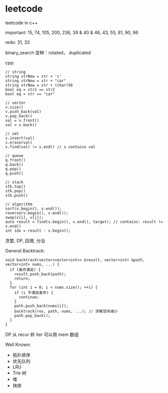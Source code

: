 # leetcode
leetcode in c++

important: 15, 74, 105, 200, 236, 39 & 40 & 46, 43, 55, 81, 90, 96

redo: 31, 33

binary_search 变种：rotated， duplicated

cpp:

```
// string
string strNew = str + 'c'
string strNew = str + "car"
string strNew = str + (char)56
bool eq = str1 == str2
bool eq = str == "car"

// vector
v.size()
v.push_back(val)
v.pop_back()
val = v.front()
val = v.back()

// set
s.insert(val)
s.erase(val)
s.find(val) != s.end() // s contains val

// queue
q.front()
q.back()
q.pop()
q.push()

// stack
stk.top()
stk.pop()
stk.push()

// algorithm
sort(v.begin(), v.end());
reverse(v.begin(), v.end());
swap(v[i], v[j]);
auto result = find(v.begin(), v.end(), target); // contains: result != v.end()
int idx = result - v.begin();
```

贪婪, DP, 回溯, 分治

General Backtrack:

```
void backtrack(vector<vector<int>> &result, vector<int> &path, vector<int> nums, ...) {
  if (条件满足) {
    result.push_back(path);
    return;
  }
  for (int i = 0; i < nums.size(); ++i) {
    if (i 不满足条件) {
      continue;
    }
    path.push_back(nums[i]);
    backtrack(res, path, nums, ...); // 求解空间减小
    path.pop_back();
  }
}
```

DP 从 recur 转 iter 可以用 mem 数组

Well Known:

- 拓扑排序
- 优先队列
- LRU
- Trie 树
- 堆
- 快排
